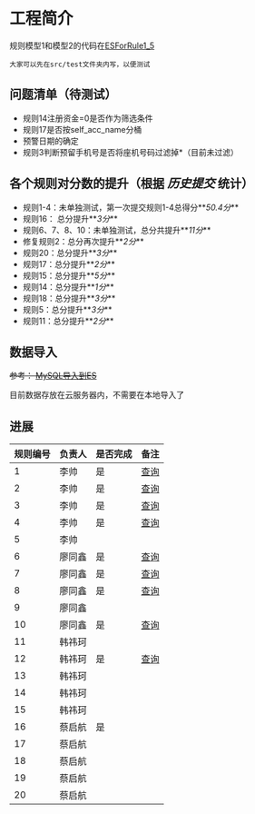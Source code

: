 # 工程简介

规则模型1和模型2的代码在[ESForRule1_5](src/test/java/com/soe/lishuai/ESForRule1_5.java)



    大家可以先在src/test文件夹内写，以便测试

## 问题清单（待测试）
- 规则14注册资金=0是否作为筛选条件
- 规则17是否按self_acc_name分桶
- 预警日期的确定
- 规则3判断预留手机号是否将座机号码过滤掉*（目前未过滤）


## 各个规则对分数的提升（根据 *历史提交* 统计）
- 规则1-4：未单独测试，第一次提交规则1-4总得分**_50.4分_**
- 规则16： 总分提升**_3分_**
- 规则6、7、8、10：未单独测试，总分共提升**_11分_**
- 修复规则2：总分再次提升**_2分_**
- 规则20：总分提升**_3分_**
- 规则17：总分提升**_2分_**
- 规则15：总分提升**_5分_**
- 规则14：总分提升**_1分_**
- 规则18：总分提升**_3分_**
- 规则5：总分提升**_3分_**
- 规则11：总分提升**_2分_**



## 数据导入
~~参考： [MySQL导入到ES](MySQL导入到ES.md)~~

目前数据存放在云服务器内，不需要在本地导入了

## 进展
| 规则编号 | 负责人 | 是否完成 | 备注                                   |
|------|-----|----|--------------------------------------|
| 1    | 李帅  | 是  | [查询](http://202.118.11.39:8080/rule_1) |
| 2    | 李帅  | 是  | [查询](http://202.118.11.39:8080/rule_2) |
| 3    | 李帅  | 是  | [查询](http://202.118.11.39:8080/rule_3) |
| 4    | 李帅  | 是   | [查询](http://202.118.11.39:8080/rule_4)                                     |
| 5    | 李帅  |    |                                      |
| 6    | 廖同鑫 | 是     | [查询](http://202.118.11.39:8080/rule_6)                                     |
| 7    | 廖同鑫 | 是     | [查询](http://202.118.11.39:8080/rule_7)                                     |
| 8    | 廖同鑫 | 是     |[查询](http://202.118.11.39:8080/rule_8)                                      |
| 9    | 廖同鑫 |      |                                      |
| 10   | 廖同鑫 | 是     | [查询](http://202.118.11.39:8080/rule_10)                                     |
| 11   | 韩祎珂 |      |                                      |
| 12   | 韩祎珂 |  是    | [查询](http://202.118.11.39:8080/rule_12)                                     |
| 13   | 韩祎珂 |      |                                      |
| 14   | 韩祎珂 |      |                                      |
| 15   | 韩祎珂 |      |                                      |
| 16   | 蔡启航 | 是     |                                      |
| 17   | 蔡启航 |      |                                      |
| 18   | 蔡启航 |      |                                      |
| 19   | 蔡启航 |      |                                      |
| 20   | 蔡启航 |      |                                      |

